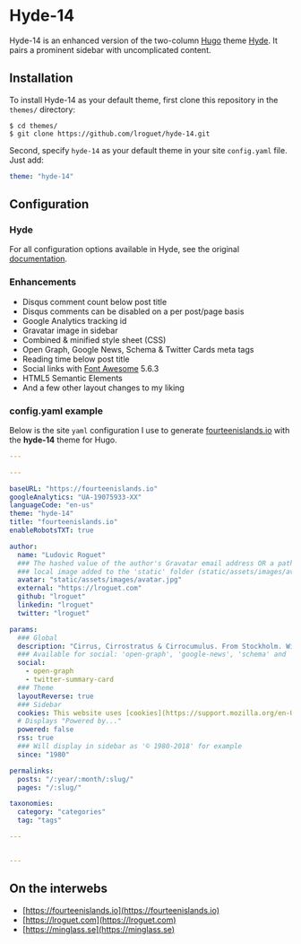 # Hyde-14
Hyde-14 is an enhanced version of the two-column [Hugo](https://gohugo.io) theme [Hyde](https://github.com/spf13/hyde). It pairs a prominent sidebar with uncomplicated content.

## Installation
To install Hyde-14 as your default theme, first clone this repository in the `themes/` directory:

    $ cd themes/
    $ git clone https://github.com/lroguet/hyde-14.git

Second, specify `hyde-14` as your default theme in your site `config.yaml` file. Just add:

```yaml
theme: "hyde-14"
```   

## Configuration
### Hyde
For all configuration options available in Hyde, see the original [documentation](https://github.com/spf13/hyde#options).

### Enhancements

- Disqus comment count below post title
- Disqus comments can be disabled on a per post/page basis
- Google Analytics tracking id
- Gravatar image in sidebar
- Combined & minified style sheet (CSS)
- Open Graph, Google News, Schema & Twitter Cards meta tags
- Reading time below post title
- Social links with [Font Awesome](http://fontawesome.io/) 5.6.3
- HTML5 Semantic Elements
- And a few other layout changes to my liking

### config.yaml example
Below is the site `yaml` configuration I use to generate [fourteenislands.io](https://fourteenislands.io) with the **hyde-14** theme for Hugo.

```yaml
---

---

baseURL: "https://fourteenislands.io"
googleAnalytics: "UA-19075933-XX"
languageCode: "en-us"
theme: "hyde-14"
title: "fourteenislands.io"
enableRobotsTXT: true

author:
  name: "Ludovic Roguet"
  ### The hashed value of the author's Gravatar email address OR a path to a
  ### local image added to the 'static' folder (static/assets/images/avatar.jpeg for example)
  avatar: "static/assets/images/avatar.jpg"
  external: "https://lroguet.com"
  github: "lroguet"
  linkedin: "lroguet"
  twitter: "lroguet"

params:
  ### Global
  description: "Cirrus, Cirrostratus & Cirrocumulus. From Stockholm. With Love."
  ### Available for social: 'open-graph', 'google-news', 'schema' and 'twitter-summary-card'
  social:
    - open-graph
    - twitter-summary-card
  ### Theme
  layoutReverse: true
  ### Sidebar
  cookies: This website uses [cookies](https://support.mozilla.org/en-US/kb/cookies-information-websites-store-on-your-computer).
  # Displays "Powered by..."
  powered: false
  rss: true
  ### Will display in sidebar as '© 1980-2018' for example
  since: "1980"

permalinks:
  posts: "/:year/:month/:slug/"
  pages: "/:slug/"

taxonomies:
  category: "categories"
  tag: "tags"

---


---
```
## On the interwebs

* [https://fourteenislands.io](https://fourteenislands.io)
* [https://lroguet.com](https://lroguet.com)
* [https://minglass.se](https://minglass.se)